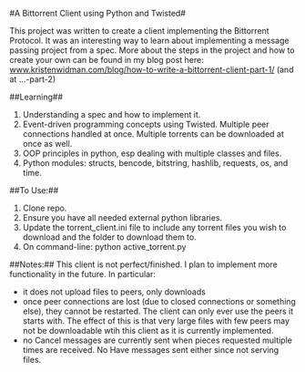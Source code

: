 #A Bittorrent Client using Python and Twisted#

This project was written to create a client implementing the
Bittorrent Protocol. It was an interesting way to learn about
implementing a message passing project from a spec. More about
the steps in the project and how to create your own can be found
in my blog post here:
www.kristenwidman.com/blog/how-to-write-a-bittorrent-client-part-1/
(and at ...-part-2)

##Learning##
1. Understanding a spec and how to implement it.
2. Event-driven programming concepts using Twisted. Multiple peer
    connections handled at once. Multiple torrents can be downloaded
    at once as well.
3. OOP principles in python, esp dealing with multiple classes and files.
4. Python modules: structs, bencode, bitstring, hashlib, requests,
    os, and time.

##To Use:##
1. Clone repo.
2. Ensure you have all needed external python libraries.
3. Update the torrent_client.ini file to include any torrent files
    you wish to download and the folder to download them to.
4. On command-line: python active_torrent.py

##Notes:##
This client is not perfect/finished. I plan to implement more 
functionality in the future. In particular:
- it does not upload files to peers, only downloads
- once peer connections are lost (due to closed connections or something
    else), they cannot be restarted. The client can only ever use the peers
    it starts with. The effect of this is that very large files with
    few peers may not be downloadable wtih this client as it is currently
    implemented.
- no Cancel messages are currently sent when pieces requested multiple
    times are received. No Have messages sent either since not serving
    files.
